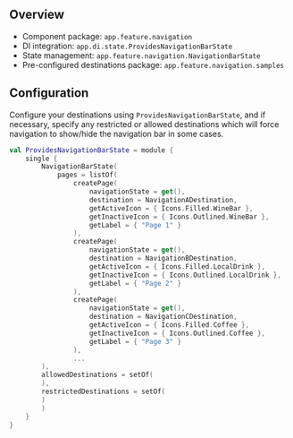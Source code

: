 ## Overview

- Component package: `app.feature.navigation`
- DI integration: `app.di.state.ProvidesNavigationBarState`
- State management: `app.feature.navigation.NavigationBarState`
- Pre-configured destinations package: `app.feature.navigation.samples`


## Configuration

Configure your destinations using `ProvidesNavigationBarState`, and if necessary, specify any restricted or allowed destinations which will force navigation to show/hide the navigation bar in some cases.

```kotlin
val ProvidesNavigationBarState = module {
    single {
        NavigationBarState(
            pages = listOf(
                createPage(
                    navigationState = get(),
                    destination = NavigationADestination,
                    getActiveIcon = { Icons.Filled.WineBar },
                    getInactiveIcon = { Icons.Outlined.WineBar },
                    getLabel = { "Page 1" }
                ),
                createPage(
                    navigationState = get(),
                    destination = NavigationBDestination,
                    getActiveIcon = { Icons.Filled.LocalDrink },
                    getInactiveIcon = { Icons.Outlined.LocalDrink },
                    getLabel = { "Page 2" }
                ),
                createPage(
                    navigationState = get(),
                    destination = NavigationCDestination,
                    getActiveIcon = { Icons.Filled.Coffee },
                    getInactiveIcon = { Icons.Outlined.Coffee },
                    getLabel = { "Page 3" }
                ),
                ...
        ),
        allowedDestinations = setOf(
        ),
        restrictedDestinations = setOf(
        )
        )
    }
}
```